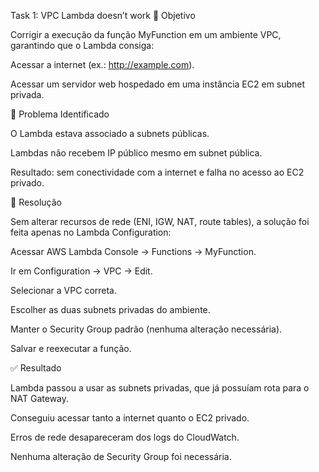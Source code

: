 Task 1: VPC Lambda doesn’t work
🎯 Objetivo

Corrigir a execução da função MyFunction em um ambiente VPC, garantindo que o Lambda consiga:

Acessar a internet (ex.: http://example.com).

Acessar um servidor web hospedado em uma instância EC2 em subnet privada.

🔎 Problema Identificado

O Lambda estava associado a subnets públicas.

Lambdas não recebem IP público mesmo em subnet pública.

Resultado: sem conectividade com a internet e falha no acesso ao EC2 privado.

🔧 Resolução

Sem alterar recursos de rede (ENI, IGW, NAT, route tables), a solução foi feita apenas no Lambda Configuration:

Acessar AWS Lambda Console → Functions → MyFunction.

Ir em Configuration → VPC → Edit.

Selecionar a VPC correta.

Escolher as duas subnets privadas do ambiente.

Manter o Security Group padrão (nenhuma alteração necessária).

Salvar e reexecutar a função.

✅ Resultado

Lambda passou a usar as subnets privadas, que já possuíam rota para o NAT Gateway.

Conseguiu acessar tanto a internet quanto o EC2 privado.

Erros de rede desapareceram dos logs do CloudWatch.

Nenhuma alteração de Security Group foi necessária.